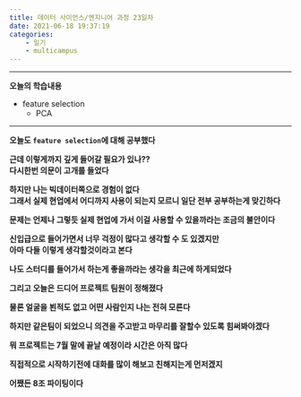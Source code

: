 ```yaml
---
title: 데이터 사이언스/엔지니어 과정 23일차
date: 2021-06-18 19:37:19
categories:
    - 일기
    - multicampus
---
```

___
**오늘의 학습내용**
- feature selection
    - PCA
___
**오늘도 `feature selection`에 대해 공부했다**

**근데 이렇게까지 깊게 들어갈 필요가 있나??  
다시한번 의문이 고개를 들었다**

**하지만 나는 빅데이터쪽으로 경험이 없다  
그래서 실제 현업에서 어디까지 사용이 되는지 모르니 일단 전부 공부하는게 맞긴하다**  

**문제는 언제나 그렇듯 실제 현업에 가서 이걸 사용할 수 있을까라는 조금의 불안이다**  

**신입급으로 들어가면서 너무 걱정이 많다고 생각할 수 도 있겠지만  
아마 다들 이렇게 생각할것이라고 본다**

**나도 스터디를 들어가서 하는게 좋을까라는 생각을 최근에 하게되었다**

**그리고 오늘은 드디어 프로젝트 팀원이 정해졌다**

**물론 얼굴을 뵌적도 없고 어떤 사람인지 나는 전혀 모른다**

**하지만 같은팀이 되었으니 의견을 주고받고 마무리를 잘할수 있도록 힘써봐야겠다**  

**뭐 프로젝트는 7월 말에 끝날 예정이라 시간은 아직 많다**

**직접적으로 시작하기전에 대화를 많이 해보고 친해지는게 먼저겠지**

**어쨌든 8조 파이팅이다** 
